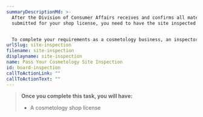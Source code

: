 ```yaml
---
summaryDescriptionMd: >-
  After the Division of Consumer Affairs receives and confirms all materials are
  submitted for your shop license, you need to have the site inspected.


  To complete your requirements as a cosmetology business, an inspector from the New Jersey Division's Enforcement Bureau will visit the shop location to determine compliance. Read the [cosmetology shop regulations](https://www.njconsumeraffairs.gov/regulations/Chapter-28-Board-of-Cosmetology-and-Hairstyling.pdf) to make sure you are prepared. The Board of Cosmetology and Hairstyling will contact your shop to schedule an inspection after your shop license application is complete.
urlSlug: site-inspection
filename: site-inspection
displayname: site-inspection
name: Pass Your Cosmetology Site Inspection
id: board-inspection
callToActionLink: ""
callToActionText: ""
---
```


> **Once you complete this task, you will have:**
>
> - A cosmetology shop license
